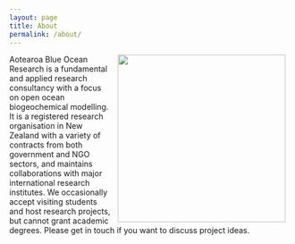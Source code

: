 ```yaml
---
layout: page
title: About
permalink: /about/
---
```

<img hspace="10" align="right" width="300" src="https://karinkvale.github.io/IMG_0697.jpeg">

Aotearoa Blue Ocean Research is a fundamental and applied research consultancy with a focus on open ocean biogeochemical modelling. It is a registered research organisation in New Zealand with a variety of contracts from both government and NGO sectors, and maintains collaborations with major international research institutes. We occasionally accept visiting students and host research projects, but cannot grant academic degrees. Please get in touch if you want to discuss project ideas.

